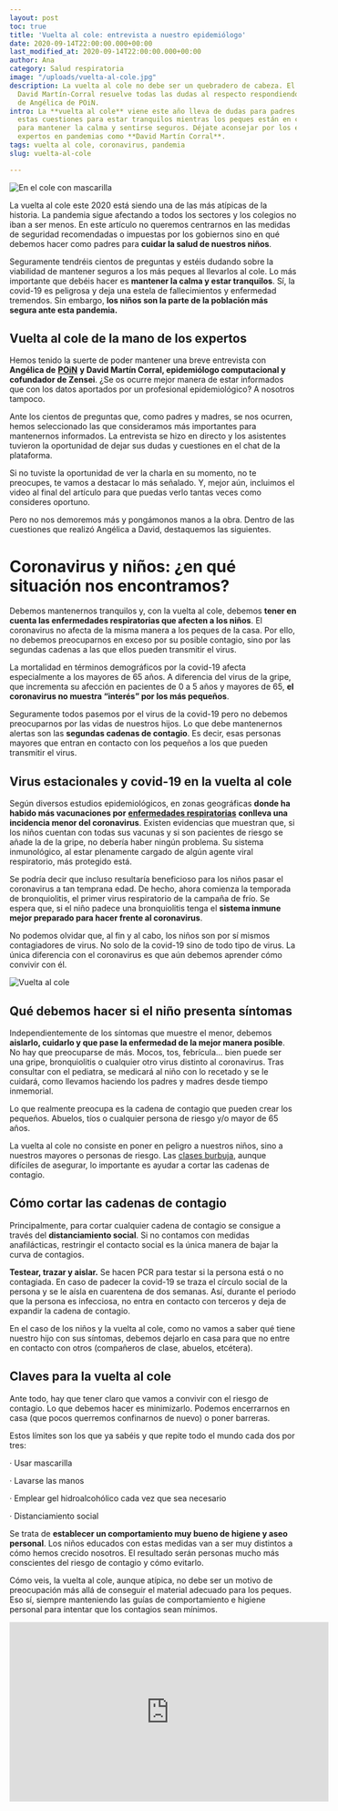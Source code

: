 ```yaml
---
layout: post
toc: true
title: 'Vuelta al cole: entrevista a nuestro epidemiólogo'
date: 2020-09-14T22:00:00.000+00:00
last_modified_at: 2020-09-14T22:00:00.000+00:00
author: Ana
category: Salud respiratoria
image: "/uploads/vuelta-al-cole.jpg"
description: La vuelta al cole no debe ser un quebradero de cabeza. El epidemiólogo
  David Martín-Corral resuelve todas las dudas al respecto respondiendo las preguntas
  de Angélica de POiN.
intro: La **vuelta al cole** viene este año lleva de dudas para padres y madres. Resolver
  estas cuestiones para estar tranquilos mientras los peques están en clase es clave
  para mantener la calma y sentirse seguros. Déjate aconsejar por los epidemiológicos
  expertos en pandemias como **David Martín Corral**.
tags: vuelta al cole, coronavirus, pandemia
slug: vuelta-al-cole

---
```

![En el cole con mascarilla](/uploads/vuelta-al-cole.jpg "Vuelta al cole")

La vuelta al cole este 2020 está siendo una de las más atípicas de la historia. La pandemia sigue afectando a todos los sectores y los colegios no iban a ser menos. En este artículo no queremos centrarnos en las medidas de seguridad recomendadas o impuestas por los gobiernos sino en qué debemos hacer como padres para **cuidar la salud de nuestros niños**.

Seguramente tendréis cientos de preguntas y estéis dudando sobre la viabilidad de mantener seguros a los más peques al llevarlos al cole. Lo más importante que debéis hacer es **mantener la calma y estar tranquilos**. Sí, la covid-19 es peligrosa y deja una estela de fallecimientos y enfermedad tremendos. Sin embargo, **los niños son la parte de la población más segura ante esta pandemia.**

## Vuelta al cole de la mano de los expertos

Hemos tenido la suerte de poder mantener una breve entrevista con **Angélica de** [**POiN**](https://poinplaces.com/) **y David Martín Corral, epidemiólogo computacional y cofundador de Zensei**. ¿Se os ocurre mejor manera de estar informados que con los datos aportados por un profesional epidemiológico? A nosotros tampoco.

Ante los cientos de preguntas que, como padres y madres, se nos ocurren, hemos seleccionado las que consideramos más importantes para mantenernos informados. La entrevista se hizo en directo y los asistentes tuvieron la oportunidad de dejar sus dudas y cuestiones en el chat de la plataforma.

Si no tuviste la oportunidad de ver la charla en su momento, no te preocupes, te vamos a destacar lo más señalado. Y, mejor aún, incluimos el video al final del artículo para que puedas verlo tantas veces como consideres oportuno.

Pero no nos demoremos más y pongámonos manos a la obra. Dentro de las cuestiones que realizó Angélica a David, destaquemos las siguientes.

# Coronavirus y niños: ¿en qué situación nos encontramos?

Debemos mantenernos tranquilos y, con la vuelta al cole, debemos **tener en cuenta las enfermedades respiratorias que afecten a los niños**. El coronavirus no afecta de la misma manera a los peques de la casa. Por ello, no debemos preocuparnos en exceso por su posible contagio, sino por las segundas cadenas a las que ellos pueden transmitir el virus.

La mortalidad en términos demográficos por la covid-19 afecta especialmente a los mayores de 65 años. A diferencia del virus de la gripe, que incrementa su afección en pacientes de 0 a 5 años y mayores de 65, **el coronavirus no muestra “interés” por los más pequeños**.

Seguramente todos pasemos por el virus de la covid-19 pero no debemos preocuparnos por las vidas de nuestros hijos. Lo que debe mantenernos alertas son las **segundas cadenas de contagio**. Es decir, esas personas mayores que entran en contacto con los pequeños a los que pueden transmitir el virus.

## Virus estacionales y covid-19 en la vuelta al cole

Según diversos estudios epidemiológicos, en zonas geográficas **donde ha habido más vacunaciones por** [**enfermedades respiratorias**](https://zenseiapp.com/salud%20respiratoria/virus-respiratorio-sincitial/) **conlleva una incidencia menor del coronavirus**. Existen evidencias que muestran que, si los niños cuentan con todas sus vacunas y si son pacientes de riesgo se añade la de la gripe, no debería haber ningún problema. Su sistema inmunológico, al estar plenamente cargado de algún agente viral respiratorio, más protegido está.

Se podría decir que incluso resultaría beneficioso para los niños pasar el coronavirus a tan temprana edad. De hecho, ahora comienza la temporada de bronquiolitis, el primer virus respiratorio de la campaña de frío. Se espera que, si el niño padece una bronquiolitis tenga el **sistema inmune mejor preparado para hacer frente al coronavirus**.

No podemos olvidar que, al fin y al cabo, los niños son por sí mismos contagiadores de virus. No solo de la covid-19 sino de todo tipo de virus. La única diferencia con el coronavirus es que aún debemos aprender cómo convivir con él.

![Vuelta al cole](/uploads/vuelta-al-cole-2.jpg "Aulas burbuja")

## Qué debemos hacer si el niño presenta síntomas

Independientemente de los síntomas que muestre el menor, debemos **aislarlo, cuidarlo y que pase la enfermedad de la mejor manera posible**. No hay que preocuparse de más. Mocos, tos, febrícula… bien puede ser una gripe, bronquiolitis o cualquier otro virus distinto al coronavirus. Tras consultar con el pediatra, se medicará al niño con lo recetado y se le cuidará, como llevamos haciendo los padres y madres desde tiempo inmemorial.

Lo que realmente preocupa es la cadena de contagio que pueden crear los pequeños. Abuelos, tíos o cualquier persona de riesgo y/o mayor de 65 años.

La vuelta al cole no consiste en poner en peligro a nuestros niños, sino a nuestros mayores o personas de riesgo. Las [clases burbuja](https://cincodias.elpais.com/cincodias/2020/08/12/economia/1597230414_832675.html), aunque difíciles de asegurar, lo importante es ayudar a cortar las cadenas de contagio.

## Cómo cortar las cadenas de contagio

Principalmente, para cortar cualquier cadena de contagio se consigue a través del **distanciamiento social**. Si no contamos con medidas anafilácticas, restringir el contacto social es la única manera de bajar la curva de contagios.

**Testear, trazar y aislar.** Se hacen PCR para testar si la persona está o no contagiada. En caso de padecer la covid-19 se traza el círculo social de la persona y se le aísla en cuarentena de dos semanas. Así, durante el periodo que la persona es infecciosa, no entra en contacto con terceros y deja de expandir la cadena de contagio.

En el caso de los niños y la vuelta al cole, como no vamos a saber qué tiene nuestro hijo con sus síntomas, debemos dejarlo en casa para que no entre en contacto con otros (compañeros de clase, abuelos, etcétera).

## Claves para la vuelta al cole

Ante todo, hay que tener claro que vamos a convivir con el riesgo de contagio. Lo que debemos hacer es minimizarlo. Podemos encerrarnos en casa (que pocos querremos confinarnos de nuevo) o poner barreras.

Estos límites son los que ya sabéis y que repite todo el mundo cada dos por tres:

· Usar mascarilla

· Lavarse las manos

· Emplear gel hidroalcohólico cada vez que sea necesario

· Distanciamiento social

Se trata de **establecer un comportamiento muy bueno de higiene y aseo personal**. Los niños educados con estas medidas van a ser muy distintos a cómo hemos crecido nosotros. El resultado serán personas mucho más conscientes del riesgo de contagio y cómo evitarlo.

Cómo veis, la vuelta al cole, aunque atípica, no debe ser un motivo de preocupación más allá de conseguir el material adecuado para los peques. Eso sí, siempre manteniendo las guías de comportamiento e higiene personal para intentar que los contagios sean mínimos.

<iframe width="560" height="315" src="https://www.youtube.com/embed/0rPtnV_M1y0" frameborder="0" allow="accelerometer; autoplay; clipboard-write; encrypted-media; gyroscope; picture-in-picture" allowfullscreen></iframe>